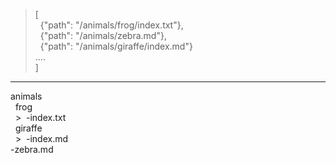 >[\
>&nbsp;&nbsp;{"path": "/animals/frog/index.txt"},\
>&nbsp;&nbsp;{"path": "/animals/zebra.md"},\
>&nbsp;&nbsp;{"path": "/animals/giraffe/index.md"}\
>....\
>]

------------------------------------------------

animals\
&nbsp;&nbsp;frog\
&nbsp;&nbsp;>&nbsp;&nbsp;-index.txt\
&nbsp;&nbsp;giraffe\
&nbsp;&nbsp;>&nbsp;&nbsp;-index.md\
-zebra.md	